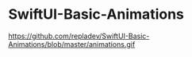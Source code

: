 # SwiftUI-Basic-Animations

https://github.com/repladev/SwiftUI-Basic-Animations/blob/master/animations.gif
